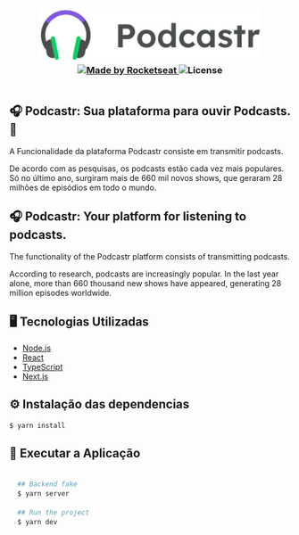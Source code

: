 <h3 align="center">
    <img src="./podcastrnext/public/img/logo.svg" width="400px" /> <br>
  <a href="https://rocketseat.com.br">
    <img alt="Made by Rocketseat" src="https://img.shields.io/badge/made%20by-Rocketseat-%237519C1">
  </a>
  <a>
  <img alt="License" src="https://img.shields.io/github/license/vitorserrano/ecoleta?color=%237519C1">
  <br><br>
</p>
</h3>

## :headphones:	Podcastr: Sua plataforma para ouvir Podcasts. :purple_heart:
<p> A Funcionalidade da plataforma Podcastr consiste em transmitir podcasts. </p>
<p> De acordo com as pesquisas, os podcasts estão cada vez mais populares. Só no último ano, surgiram mais de 660 mil novos shows, que geraram 28 milhões de episódios em todo o mundo.</p>

## :headphones:	Podcastr: Your platform for listening to podcasts.
<p> The functionality of the Podcastr platform consists of transmitting podcasts. </p>
<p> According to research, podcasts are increasingly popular. In the last year alone, more than 660 thousand new shows have appeared, generating 28 million episodes worldwide.</p>



## :desktop_computer:	 Tecnologias Utilizadas

- [Node.js](https://nodejs.org/en/)
- [React](https://pt-br.reactjs.org/)
- [TypeScript](https://www.typescriptlang.org/)
- [Next.js](https://nextjs.org/)

## <dt> :gear: Instalação das dependencias </dt>
```shell 
$ yarn install
```

## :rocket: Executar a Aplicação

```sh

  ## Backend fake
  $ yarn server
  
  ## Run the project
  $ yarn dev
```

